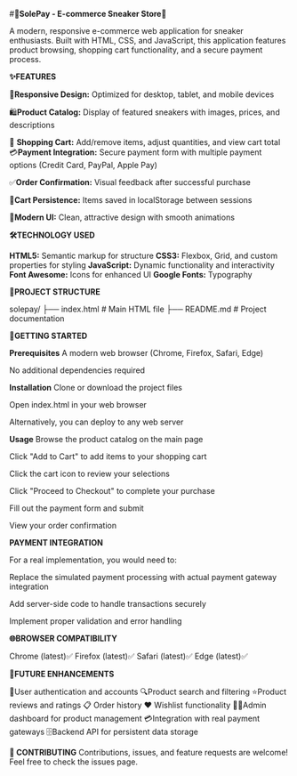 #**👟SolePay - E-commerce Sneaker Store👟**


A modern, responsive e-commerce web application for sneaker enthusiasts. Built with HTML, CSS, and JavaScript, this application features product browsing, shopping cart functionality, and a secure payment process.

**✨FEATURES**


📱**Responsive Design:** Optimized for desktop, tablet, and mobile devices

🛍️**Product Catalog:** Display of featured sneakers with images, prices, and descriptions

🛒 **Shopping Cart:** Add/remove items, adjust quantities, and view cart total
💳**Payment Integration:** Secure payment form with multiple payment options (Credit Card, PayPal, Apple Pay)

✅**Order Confirmation:** Visual feedback after successful purchase

💾**Cart Persistence:** Items saved in localStorage between sessions

🎨**Modern UI:** Clean, attractive design with smooth animations

**🛠️TECHNOLOGY USED**



**HTML5:** Semantic markup for structure
**CSS3:** Flexbox, Grid, and custom properties for styling
**JavaScript:** Dynamic functionality and interactivity
**Font Awesome:** Icons for enhanced UI
**Google Fonts:** Typography


**📁PROJECT STRUCTURE**


solepay/
├── index.html          # Main HTML file
├── README.md           # Project documentation



**🚀GETTING STARTED**


**Prerequisites**
A modern web browser (Chrome, Firefox, Safari, Edge)

No additional dependencies required

**Installation**
Clone or download the project files

Open index.html in your web browser

Alternatively, you can deploy to any web server

**Usage**
Browse the product catalog on the main page

Click "Add to Cart" to add items to your shopping cart

Click the cart icon to review your selections

Click "Proceed to Checkout" to complete your purchase

Fill out the payment form and submit

View your order confirmation

**PAYMENT INTEGRATION**


For a real implementation, you would need to:

Replace the simulated payment processing with actual payment gateway integration

Add server-side code to handle transactions securely

Implement proper validation and error handling

**🌐BROWSER COMPATIBILITY**


Chrome (latest)✅
Firefox (latest)✅
Safari (latest)✅
Edge (latest)✅

**🔮FUTURE ENHANCEMENTS**


👥User authentication and accounts
🔍Product search and filtering
⭐Product reviews and ratings
📋 Order history
❤️ Wishlist functionality
👨‍💼Admin dashboard for product management
💳Integration with real payment gateways
🗄️Backend API for persistent data storage

**🤝 CONTRIBUTING**
Contributions, issues, and feature requests are welcome! Feel free to check the issues page.
